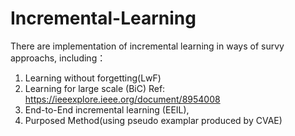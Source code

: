 # Incremental-Learning
There are implementation of incremental learning in ways of survy approachs, including：
1. Learning without forgetting(LwF)
2. Learning for large scale (BiC) Ref: https://ieeexplore.ieee.org/document/8954008
3. End-to-End incremental learning (EEIL),
4. Purposed Method(using pseudo examplar produced by CVAE)



